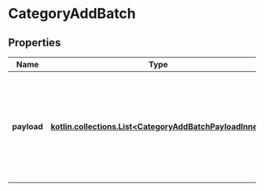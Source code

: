 
# CategoryAddBatch

## Properties
| Name | Type | Description | Notes |
| ------------ | ------------- | ------------- | ------------- |
| **payload** | [**kotlin.collections.List&lt;CategoryAddBatchPayloadInner&gt;**](CategoryAddBatchPayloadInner.md) | Contains an array of categories objects. The list of properties may vary depending on the specific platform. |  |



